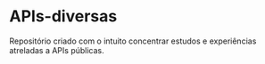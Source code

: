 # APIs-diversas

Repositório criado com o intuito concentrar estudos e experiências atreladas a APIs públicas. 
